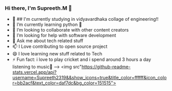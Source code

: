 ### Hi there, I'm Supreeth.M  👋 

- 🔭 ## I'm  currently studying in vidyavardhaka collage of engineering!!
- 🌱 I’m currently learning python 🤣
- 👯 I’m looking to collaborate with other content creators
- 🤔 I’m looking for help with software development
- 💬 Ask me about tech related stuff
- 📫 I Love contributing to open source project
- 😄 I love learning new stuff related to Tech
- ⚡ Fun fact: i love to play cricket and i spend around 3 hours a day listening to music🤣
-->
<img src"https://github-readme-stats.vercel.app/api?username=Supreeth2319&&show_icons=true&title_color=ffffff&icon_color=bb2acf&text_color=daf7dc&bg_color=151515">
